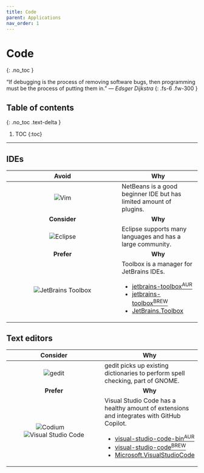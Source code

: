 ```yaml
---
title: Code
parent: Applications
nav_order: 1
---
```


# Code
{: .no_toc }

&#8220;If debugging is the process of removing software bugs, then programming
must be the process of putting them in.&#8221; &mdash; *Edsger Dijkstra*
{: .fs-6 .fw-300 }

## Table of contents
{: .no_toc .text-delta }

1. TOC
{:toc}

---

## IDEs

<div class="code-example" markdown="1">
  <table>
    <thead>
      <tr>
        <th style="text-align: center; width: 280px;">Avoid</th>
        <th style="text-align: center;">Why</th>
      </tr>
    </thead>
    <tbody>
      <tr>
        <td style="text-align: center;">
          <img
            alt="Vim"
            title="Vim"
            src="../../../images/apps/code/netbeans.svg"/>
        </td>
        <td style="text-align: left;">
          NetBeans is a good beginner IDE but has limited amount of plugins.
        </td>
      </tr>
      <tr>
        <td style="text-align: center;"><b>Consider</b></td>
        <td style="text-align: center;"><b>Why</b></td>
      </tr>
      <tr>
        <td style="text-align: center;">
          <img
            alt="Eclipse"
            title="Eclipse"
            src="../../../images/apps/code/eclipse.svg"/>
        </td>
        <td style="text-align: left;">
          Eclipse supports many languages and has a large community.
        </td>
      </tr>
      <tr>
        <td style="text-align: center;"><b>Prefer</b></td>
        <td style="text-align: center;"><b>Why</b></td>
      </tr>
      <tr>
        <td style="text-align: center;">
          <img
            alt="JetBrains Toolbox"
            title="JetBrains Toolbox"
            src="../../../images/apps/code/jetbrains_toolbox.svg"/>
        </td>
        <td style="text-align: left;">
          Toolbox is a manager for JetBrains IDEs.
          <ul>
            <li>
              <a
                class="label label-blue"
                href="https://aur.archlinux.org/packages/jetbrains-toolbox">
                jetbrains-toolbox<sup>AUR</sup>
              </a>
            </li>
            <li>
              <a
                class="label label-purple"
                href="https://formulae.brew.sh/cask/jetbrains-toolbox">
                jetbrains-toolbox<sup>BREW</sup>
              </a>
            </li>
            <li>
              <a
                class="label label-red"
                href="https://winget.run/pkg/JetBrains/Toolbox">
                JetBrains.Toolbox
              </a>
            </li>
          </ul>
        </td>
      </tr>
    </tbody>
  </table>
</div>

## Text editors

<div class="code-example" markdown="1">
  <table>
    <thead>
      <tr>
        <th style="text-align: center; width: 280px;">Consider</th>
        <th style="text-align: center;">Why</th>
      </tr>
    </thead>
    <tbody>
      <tr>
        <td style="text-align: center;">
          <img
            alt="gedit"
            title="gedit"
            src="../../../images/apps/code/gedit.svg"/>
        </td>
        <td style="text-align: left;">
          gedit picks up existing dictionaries to perform spell checking, part
          of GNOME.
        </td>
      </tr>
      <tr>
        <td style="text-align: center;"><b>Prefer</b></td>
        <td style="text-align: center;"><b>Why</b></td>
      </tr>
      <tr>
        <td style="text-align: center;">
          <img
            alt="Codium"
            title="Codium"
            src="../../../images/apps/code/codium.svg"/>
          &emsp;
          <img
            alt="Visual Studio Code"
            title="Visual Studio Code"
            src="../../../images/apps/code/visual_studio_code.svg"/>
        </td>
        <td style="text-align: left;">
          Visual Studio Code has a healthy amount of extensions and integrates
          with GitHub Copilot.
          <ul>
            <li>
              <a
                class="label label-blue"
                href="https://aur.archlinux.org/packages/visual-studio-code-bin">
                visual-studio-code-bin<sup>AUR</sup>
              </a>
            </li>
            <li>
              <a
                class="label label-purple"
                href="https://formulae.brew.sh/cask/visual-studio-code">
                visual-studio-code<sup>BREW</sup>
              </a>
            </li>
            <li>
              <a
                class="label label-red"
                href="https://winget.run/pkg/Microsoft/VisualStudioCode">
                Microsoft.VisualStudioCode
              </a>
            </li>
          </ul>
        </td>
      </tr>
    </tbody>
  </table>
</div>

